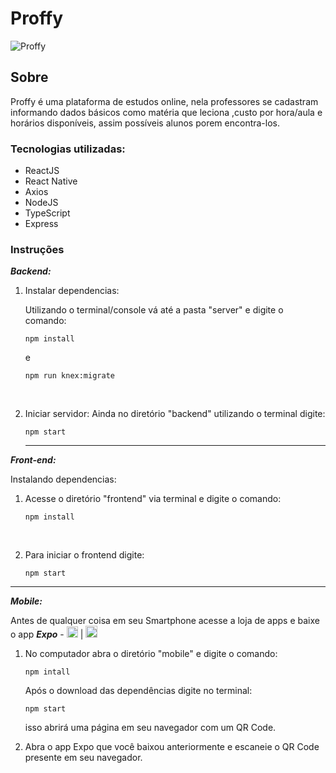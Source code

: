 
# Proffy
![Proffy](https://github.com/Kwan13/gifs-projects/blob/master/proffy.gif)

## Sobre
Proffy é uma plataforma de estudos online, nela professores se cadastram informando dados básicos como matéria que leciona ,custo por hora/aula e horários disponíveis, assim possíveis alunos porem encontra-los.

### Tecnologias utilizadas:

- ReactJS
- React Native
- Axios
- NodeJS
- TypeScript
- Express

### Instruções
_**Backend:**_

1. Instalar dependencias: 

	Utilizando o terminal/console vá até a pasta "server" e digite o comando:
	```
	npm install
	```
	e
	```
	npm run knex:migrate
	```
	<br>
2.  Iniciar servidor:
	Ainda no diretório "backend" utilizando o terminal digite:
	```
	npm start
	```


	<hr>

_**Front-end:**_

Instalando dependencias:
1. Acesse o diretório "frontend" via terminal e digite o comando:
	```
	npm install
	```
	<br>

2. Para iniciar o frontend digite:
	```
	npm start
	```
<hr>

_**Mobile:**_


Antes de qualquer coisa em seu Smartphone acesse a loja de apps e baixe o app __*Expo*__ - [<img src="https://upload.wikimedia.org/wikipedia/commons/f/fa/Apple_logo_black.svg" width="18">](https://apps.apple.com/br/app/expo-client/id982107779) | [<img src="https://image.flaticon.com/icons/png/512/226/226770.png" width="19">](https://play.google.com/store/apps/details?id=host.exp.exponent&hl=pt_BR)

1. No computador abra o diretório "mobile" e digite o comando:
	```
	npm intall
	```
	Após o download das dependências digite no terminal:
	```
	npm start
	```
	isso abrirá uma página em seu navegador com um QR Code.
	<br>
	
2. Abra o app Expo que você baixou anteriormente e escaneie o QR Code presente em seu navegador.
